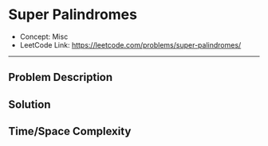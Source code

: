 # Super Palindromes

- Concept: Misc
- LeetCode Link: https://leetcode.com/problems/super-palindromes/

---

## Problem Description

## Solution

## Time/Space Complexity

